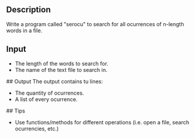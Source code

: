 ## Description
Write a program called "serocu" to search for all ocurrences of n-length words in a file.


## Input
- The length of the words to search for.
- The name of the text file  to search in.


## Output
The output contains tu lines:
- The quantity of ocurrences.
- A list of every ocurrence.


## Tips
- Use functions/methods for different operations (i.e. open a file, search ocurrencies, etc.)


